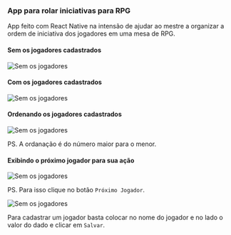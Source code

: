 ### App para rolar iniciativas para RPG

App feito com React Native na intensão de ajudar ao mestre a organizar a ordem de iniciativa dos jogadores em uma mesa de RPG.

#### Sem os jogadores cadastrados
![Sem os jogadores](images/image1.png)

#### Com os jogadores cadastrados
![Sem os jogadores](images/image1.1.png)

#### Ordenando os jogadores cadastrados
![Sem os jogadores](images/image2.png)

PS. A ordanação é do número maior para o menor.

#### Exibindo o próximo jogador para sua ação
![Sem os jogadores](images/image3.png)

PS. Para isso clique no botão `Próximo Jogador`.

![Sem os jogadores](images/image4.png)

Para cadastrar um jogador basta colocar no nome do jogador e no lado o valor do dado e clicar em `Salvar`.